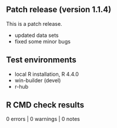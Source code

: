 ## Patch release (version 1.1.4)
This is a patch release.

- updated data sets
- fixed some minor bugs

## Test environments
* local R installation, R 4.4.0
* win-builder (devel)
* r-hub

## R CMD check results

0 errors | 0 warnings | 0 notes


